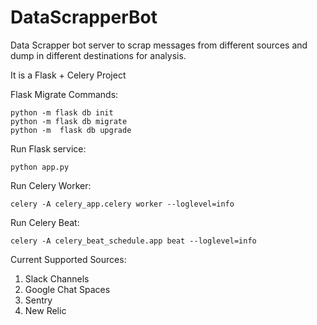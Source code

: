 # DataScrapperBot

Data Scrapper bot server to scrap messages from different sources and dump in different destinations for analysis.

It is a Flask + Celery Project

Flask Migrate Commands:

```
python -m flask db init
python -m flask db migrate
python -m  flask db upgrade
```

Run Flask service:

```
python app.py
```

Run Celery Worker:

```
celery -A celery_app.celery worker --loglevel=info
```

Run Celery Beat:

```
celery -A celery_beat_schedule.app beat --loglevel=info
```

Current Supported Sources:

1. Slack Channels
2. Google Chat Spaces
3. Sentry
4. New Relic
